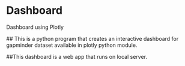 # Dashboard
Dashboard using Plotly
<p>
## This is a python program that creates an interactive dashboard for gapminder dataset available in plotly python module. </p> 
<p>
##This dashboard is a web app that runs on local server.
</p>
  
